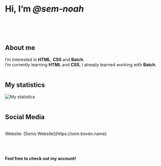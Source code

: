 # Hi, I’m *@sem-noah*
<br><br><br>
## About me
I’m interested in **HTML**, **CSS** and **Batch**. 
<br>
I’m currently learning **HTML** and **CSS**, I already learned working with **Batch**.
<br><br>
## My statistics
<img src="https://github-readme-stats.vercel.app/api?username=sem-noah&show_icons=true&count_private=true" alt="My statistics"/>
<br><br>

## Social Media
<br>
Website: [Sems Website](https://sem.boven.name)

<br><br><br>
**Feel free to check out my account!**
